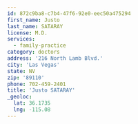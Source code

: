 ```yaml
---
id: 872c9ba8-c7b4-47f6-92e0-eec50a475294
first_name: Justo
last_name: SATARAY
license: M.D.
services:
  - family-practice
category: doctors
address: '216 North Lamb Blvd.'
city: 'Las Vegas'
state: NV
zip: '89110'
phone: 702-459-2401
title: 'Justo SATARAY'
_geoloc:
  lat: 36.1735
  lng: -115.08
---
```

